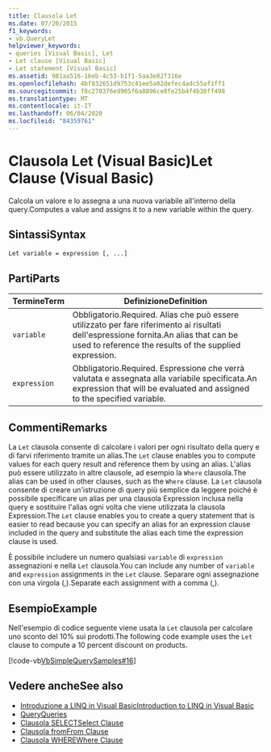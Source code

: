 ```yaml
---
title: Clausola Let
ms.date: 07/20/2015
f1_keywords:
- vb.QueryLet
helpviewer_keywords:
- queries [Visual Basic], Let
- Let clause [Visual Basic]
- Let statement [Visual Basic]
ms.assetid: 981aa516-16eb-4c53-b1f1-5aa3e82f316e
ms.openlocfilehash: 4bf832651d9753c41ee5a02defec4adc55af1ff1
ms.sourcegitcommit: f8c270376ed905f6a8896ce0fe25b4f4b38ff498
ms.translationtype: MT
ms.contentlocale: it-IT
ms.lasthandoff: 06/04/2020
ms.locfileid: "84359761"
---
```

# <a name="let-clause-visual-basic"></a><span data-ttu-id="d96a5-102">Clausola Let (Visual Basic)</span><span class="sxs-lookup"><span data-stu-id="d96a5-102">Let Clause (Visual Basic)</span></span>
<span data-ttu-id="d96a5-103">Calcola un valore e lo assegna a una nuova variabile all'interno della query.</span><span class="sxs-lookup"><span data-stu-id="d96a5-103">Computes a value and assigns it to a new variable within the query.</span></span>  
  
## <a name="syntax"></a><span data-ttu-id="d96a5-104">Sintassi</span><span class="sxs-lookup"><span data-stu-id="d96a5-104">Syntax</span></span>  
  
```vb  
Let variable = expression [, ...]  
```  
  
## <a name="parts"></a><span data-ttu-id="d96a5-105">Parti</span><span class="sxs-lookup"><span data-stu-id="d96a5-105">Parts</span></span>  
  
|<span data-ttu-id="d96a5-106">Termine</span><span class="sxs-lookup"><span data-stu-id="d96a5-106">Term</span></span>|<span data-ttu-id="d96a5-107">Definizione</span><span class="sxs-lookup"><span data-stu-id="d96a5-107">Definition</span></span>|  
|---|---|  
|`variable`|<span data-ttu-id="d96a5-108">Obbligatorio.</span><span class="sxs-lookup"><span data-stu-id="d96a5-108">Required.</span></span> <span data-ttu-id="d96a5-109">Alias che può essere utilizzato per fare riferimento ai risultati dell'espressione fornita.</span><span class="sxs-lookup"><span data-stu-id="d96a5-109">An alias that can be used to reference the results of the supplied expression.</span></span>|  
|`expression`|<span data-ttu-id="d96a5-110">Obbligatorio.</span><span class="sxs-lookup"><span data-stu-id="d96a5-110">Required.</span></span> <span data-ttu-id="d96a5-111">Espressione che verrà valutata e assegnata alla variabile specificata.</span><span class="sxs-lookup"><span data-stu-id="d96a5-111">An expression that will be evaluated and assigned to the specified variable.</span></span>|  
  
## <a name="remarks"></a><span data-ttu-id="d96a5-112">Commenti</span><span class="sxs-lookup"><span data-stu-id="d96a5-112">Remarks</span></span>  
 <span data-ttu-id="d96a5-113">La `Let` clausola consente di calcolare i valori per ogni risultato della query e di farvi riferimento tramite un alias.</span><span class="sxs-lookup"><span data-stu-id="d96a5-113">The `Let` clause enables you to compute values for each query result and reference them by using an alias.</span></span> <span data-ttu-id="d96a5-114">L'alias può essere utilizzato in altre clausole, ad esempio la `Where` clausola.</span><span class="sxs-lookup"><span data-stu-id="d96a5-114">The alias can be used in other clauses, such as the `Where` clause.</span></span> <span data-ttu-id="d96a5-115">La `Let` clausola consente di creare un'istruzione di query più semplice da leggere poiché è possibile specificare un alias per una clausola Expression inclusa nella query e sostituire l'alias ogni volta che viene utilizzata la clausola Expression.</span><span class="sxs-lookup"><span data-stu-id="d96a5-115">The `Let` clause enables you to create a query statement that is easier to read because you can specify an alias for an expression clause included in the query and substitute the alias each time the expression clause is used.</span></span>  
  
 <span data-ttu-id="d96a5-116">È possibile includere un numero qualsiasi `variable` di `expression` assegnazioni e nella `Let` clausola.</span><span class="sxs-lookup"><span data-stu-id="d96a5-116">You can include any number of `variable` and `expression` assignments in the `Let` clause.</span></span> <span data-ttu-id="d96a5-117">Separare ogni assegnazione con una virgola (,).</span><span class="sxs-lookup"><span data-stu-id="d96a5-117">Separate each assignment with a comma (,).</span></span>  
  
## <a name="example"></a><span data-ttu-id="d96a5-118">Esempio</span><span class="sxs-lookup"><span data-stu-id="d96a5-118">Example</span></span>  
 <span data-ttu-id="d96a5-119">Nell'esempio di codice seguente viene usata la `Let` clausola per calcolare uno sconto del 10% sui prodotti.</span><span class="sxs-lookup"><span data-stu-id="d96a5-119">The following code example uses the `Let` clause to compute a 10 percent discount on products.</span></span>  
  
 [!code-vb[VbSimpleQuerySamples#16](~/samples/snippets/visualbasic/VS_Snippets_VBCSharp/VbSimpleQuerySamples/VB/QuerySamples1.vb#16)]  
  
## <a name="see-also"></a><span data-ttu-id="d96a5-120">Vedere anche</span><span class="sxs-lookup"><span data-stu-id="d96a5-120">See also</span></span>

- [<span data-ttu-id="d96a5-121">Introduzione a LINQ in Visual Basic</span><span class="sxs-lookup"><span data-stu-id="d96a5-121">Introduction to LINQ in Visual Basic</span></span>](../../programming-guide/language-features/linq/introduction-to-linq.md)
- [<span data-ttu-id="d96a5-122">Query</span><span class="sxs-lookup"><span data-stu-id="d96a5-122">Queries</span></span>](index.md)
- [<span data-ttu-id="d96a5-123">Clausola SELECT</span><span class="sxs-lookup"><span data-stu-id="d96a5-123">Select Clause</span></span>](select-clause.md)
- [<span data-ttu-id="d96a5-124">Clausola from</span><span class="sxs-lookup"><span data-stu-id="d96a5-124">From Clause</span></span>](from-clause.md)
- [<span data-ttu-id="d96a5-125">Clausola WHERE</span><span class="sxs-lookup"><span data-stu-id="d96a5-125">Where Clause</span></span>](where-clause.md)
